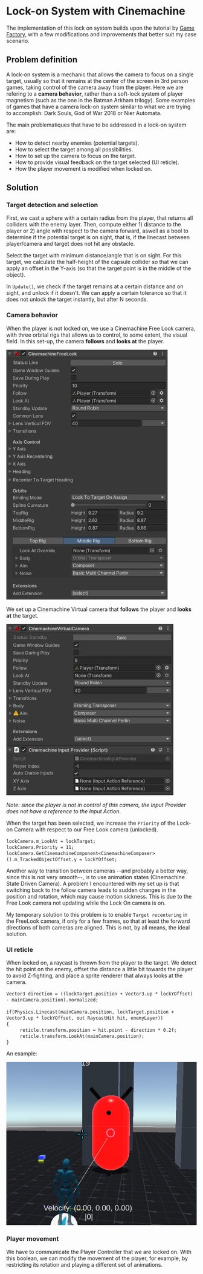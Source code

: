 # Lock-on System with Cinemachine

The implementation of this lock on system builds upon the tutorial by [Game Factory](https://www.youtube.com/watch?v=ozb6aFTwiHU&ab_channel=GameFactory), with a few modifications and improvements that better suit my case scenario.


## Problem definition
A lock-on system is a mechanic that allows the camera to focus on a single target, usually so that it remains at the center of the screen in 3rd person games, taking control of the camera away from the player. Here we are refering to a **camera behavior**, rather than a soft-lock system of player magnetism (such as the one in the Batman Arkham trilogy). 
Some examples of games that have a camera lock-on system similar to what we are trying to accomplish: Dark Souls, God of War 2018 or Nier Automata.

The main problematiques that have to be addressed in a lock-on system are:
- How to detect nearby enemies (potential targets).
- How to select the target among all possibilities.
- How to set up the camera to focus on the target.
- How to provide visual feedback on the target selected (UI reticle).
- How the player movement is modified when locked on.


## Solution

### Target detection and selection
First, we cast a sphere with a certain radius from the player, that returns all colliders with the enemy layer. Then, compute either 1) distance to the player or 2) angle with respect to the camera forward, aswell as a bool to determine if the potential target is on sight, that is, if the linecast between player/camera and target does not hit any obstacle.

Select the target with minimum distance/angle that is on sight. For this target, we calculate the half-height of the capsule collider so that we can apply an offset in the Y-axis (so that the target point is in the middle of the object).

In ```Update()```, we check if the target remains at a certain distance and on sight, and unlock if it doesn't. We can apply a certain tolerance so that it does not unlock the target instantly, but after N seconds.

### Camera behavior

When the player is not locked on, we use a Cinemachine Free Look camera, with three orbital rigs that allows us to control, to some extent, the visual field. In this set-up, the camera **follows** and **looks at** the player. 

![Free look camera](https://github.com/CesarCaramazana/Unity/blob/main/Camera/Lock%20on%20system/Images/FreeLook%20(Follow%20player)%20camera.PNG)

We set up a Cinemachine Virtual camera that **follows** the player and **looks at** the target. 

![Virtual Camera setup](https://github.com/CesarCaramazana/Unity/blob/main/Camera/Lock%20on%20system/Images/Virtual%20(LockOn)%20camera.PNG)

*Note: since the player is not in control of this camera, the Input Provider does not have a reference to the Input Action*.

When the target has been selected, we increase the ```Priority``` of the Lock-on Camera with respect to our Free Look camera (unlocked). 

```
lockCamera.m_LookAt = lockTarget;
lockCamera.Priority = 11;
lockCamera.GetCinemachineComponent<CinemachineComposer>().m_TrackedObjectOffset.y = lockYOffset;
```
Another way to transition between cameras --and probably a better way, since this is not very smooth--, is to use animation states (Cinemachine State Driven Camera). A problem I encountered with my set up is that switching back to the follow camera leads to sudden changes in the position and rotation, which may cause motion sickness. This is due to the Free Look camera not updating while the Lock On camera is on. 

My temporary solution to this problem is to enable ```Target recentering``` in the FreeLook camera, if only for a few frames, so that at least the forward directions of both cameras are aligned. This is not, by all means, the ideal solution.

### UI reticle
When locked on, a raycast is thrown from the player to the target. We detect the hit point on the enemy, offset the distance a little bit towards the player to avoid Z-fighting, and place a sprite renderer that always looks at the camera.

```
Vector3 direction = ((lockTarget.position + Vector3.up * lockYOffset) - mainCamera.position).normalized;

if(Physics.Linecast(mainCamera.position, lockTarget.position + Vector3.up * lockYOffset, out RaycastHit hit, enemyLayer))
{
     reticle.transform.position = hit.point - direction * 0.2f;
     reticle.transform.LookAt(mainCamera.position);
}      
```

An example:

![Reticle](https://github.com/CesarCaramazana/Unity/blob/main/Camera/Lock%20on%20system/Images/Reticle.PNG)


### Player movement
We have to communicate the Player Controller that we are locked on. With this boolean, we can modify the movement of the player, for example, by restricting its rotation and playing a different set of animations. 
